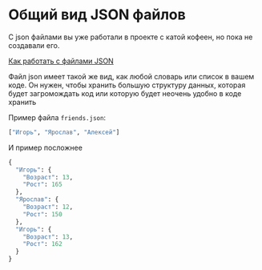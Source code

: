 # Общий вид JSON файлов

С json файлами вы уже работали в проекте с катой кофеен, но пока не создавали его.

[Как работать с файлами JSON](https://github.com/Polus101/resources/blob/master/Encyclopedia/file_working.md)

Файл json имеет такой же вид, как любой словарь или список в вашем коде. Он нужен, чтобы хранить большую структуру данных, которая будет загромождать код или которую будет неочень удобно в коде хранить

Пример файла `friends.json`:
```python
["Игорь", "Ярослав", "Алексей"]
```

И пример посложнее

```python
{
  "Игорь": {
    "Возраст": 13,
    "Рост": 165
  },
  "Ярослав": {
    "Возраст": 12,
    "Рост": 150
  },
  "Игорь": {
    "Возраст": 13,
    "Рост": 162
  }
}
```

